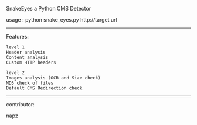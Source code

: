 SnakeEyes a Python CMS Detector

usage :
python snake_eyes.py http://target url

***************************************

Features:

    level 1
    Header analysis
    Content analysis
    Custom HTTP headers
    
    level 2
    Images analysis (OCR and Size check)
    MD5 check of files
    Default CMS Redirection check
    
***************************************

contributor:

napz

